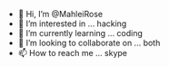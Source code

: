- 👋 Hi, I’m @MahleiRose
- 👀 I’m interested in ... hacking
- 🌱 I’m currently learning ... coding
- 💞️ I’m looking to collaborate on ... both
- 📫 How to reach me ... skype

<!---
MahleiRose/MahleiRose is a ✨ special ✨ repository because its `README.md` (this file) appears on your GitHub profile.
You can click the Preview link to take a look at your changes.
--->
